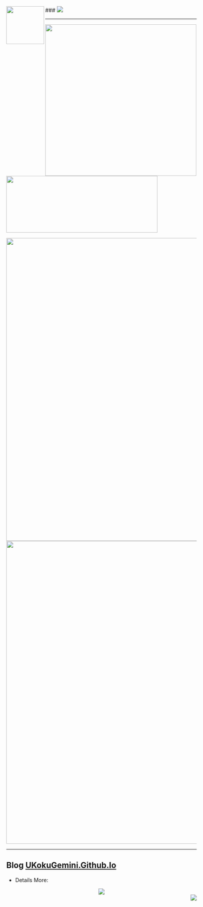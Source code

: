
<img src="https://weather-icon.journeyad.repl.co/@tongling?v=1" height="100" align="left">
### <img src="https://readme-typing-svg.demolab.com?font=Fira+Code&weight=800&size=28&pause=1000&width=437&lines=Hi~%F0%9F%91%8B;I'm+UkokuGemini;UkokuGemini+Just+UkokuGemini;Nothing+Else+...;Any+Way+%2C+Enjoy+Life+;%F0%9F%98%8B" >

***

<img src="https://github-readme-stats.vercel.app/api?username=ukokugemini&hide=contribs,issues&theme=calm&show_icons=true&count_private=true&include_all_commits=true"  width="400"><img src="https://streak-stats.demolab.com?user=UkokuGemini&theme=halloween&hide_border=true&border_radius=5.2&locale=zh&date_format=%5BY%20%5DM%20j&ring=DD2727&dates=009450E0&sideNums=DD2727" height="150" width="400">

<center><img src="https://github-readme-activity-graph.cyclic.app/graph?username=UkokuGemini&theme=github" width="800"></center>
<center><img src="https://ghchart.rshah.org/444444/UkokuGemini" width="800"></center>

*** 

## Blog [UKokuGemini.Github.Io](https://ukokugemini.github.io/)

- Details More:

<center>
<img src="https://metrics.lecoq.io/UkokuGemini?template=classic&isocalendar=1&languages=1&achievements=1&lines=1&stars=1&habits=1&people=1&introduction=1&activity=1&fortune=1&base=header%2C%20activity%2C%20community%2C%20repositories%2C%20metadata&base.indepth=false&base.hireable=false&base.skip=false&isocalendar=false&isocalendar.duration=half-year&languages=false&languages.limit=4&languages.threshold=0%25&languages.other=true&languages.colors=github&languages.sections=most-used&languages.indepth=false&languages.analysis.timeout=15&languages.analysis.timeout.repositories=7.5&languages.categories=markup%2C%20programming&languages.recent.categories=markup%2C%20programming&languages.recent.load=300&languages.recent.days=14&lines=false&lines.sections=base&lines.repositories.limit=4&lines.history.limit=1&stars=false&stars.limit=2&habits=false&habits.from=200&habits.days=14&habits.facts=true&habits.charts=false&habits.charts.type=classic&habits.trim=false&habits.languages.limit=8&habits.languages.threshold=0%25&people=false&people.limit=24&people.identicons=false&people.identicons.hide=false&people.size=28&people.types=followers%2C%20following&people.shuffle=false&introduction=false&introduction.title=true&achievements=false&achievements.threshold=C&achievements.secrets=true&achievements.display=detailed&achievements.limit=2&activity=false&activity.limit=2&activity.load=300&activity.days=14&activity.visibility=all&activity.timestamps=false&activity.filter=all&fortune=false&config.timezone=Asia%2FShanghai">
</center>

<img src="https://count.getloli.com/get/@UkokuGemini Github?theme=rule34" align="right"> 
